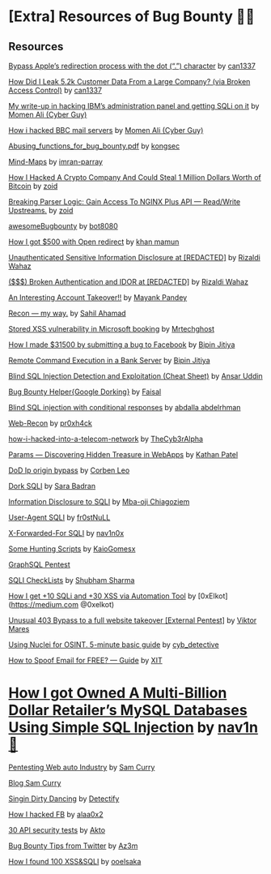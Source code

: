 # [Extra] Resources of Bug Bounty 🧑‍💻

## Resources
[Bypass Apple’s redirection process with the dot (“.”) character](https://infosecwriteups.com/bypass-apples-redirection-process-with-the-dot-character-c47d40537202) by [can1337](https://canmustdie.medium.com/)

[How Did I Leak 5.2k Customer Data From a Large Company? (via Broken Access Control)](https://infosecwriteups.com/how-did-i-leak-5-2k-customer-data-from-a-large-company-via-broken-access-control-709eb4027409) by [can1337](https://canmustdie.medium.com)

[My write-up in hacking IBM’s administration panel and getting SQLi on it](https://cyberguy0xd1.medium.com/my-write-up-in-hacking-ibms-administration-panel-and-getting-sqli-on-it-51404c7bee27) by [Momen Ali (Cyber Guy)](https://cyberguy0xd1.medium.com/)

[How i hacked BBC mail servers](https://cyberguy0xd1.medium.com/how-i-hacked-bbc-mail-servers-e61bb6faed2d) by [Momen Ali (Cyber Guy)](https://cyberguy0xd1.medium.com/)

[Abusing_functions_for_bug_bounty.pdf](https://github.com/kongsec/Vulnerabilities-Approach-Slides/raw/main/Abusing_functions_for_bug_bounty.pdf) by [kongsec](https://github.com/kongsec)

[Mind-Maps](https://github.com/imran-parray/Mind-Maps) by [imran-parray](https://github.com/imran-parray)

[How I Hacked A Crypto Company And Could Steal 1 Million Dollars Worth of Bitcoin](https://zoidsec.medium.com/how-i-hacked-a-crypto-company-and-could-steal-1-million-dollars-worth-of-bitcoin-3174434b382c) by [zoid](https://zoidsec.medium.com/)

[Breaking Parser Logic: Gain Access To NGINX Plus API — Read/Write Upstreams.](https://zoidsec.medium.com/breaking-parse-logic-gain-access-to-nginx-api-read-write-upstreams-1cb062aa44ca) by [zoid](https://zoidsec.medium.com/)

[awesomeBugbounty](https://github.com/bot8080/awesomeBugbounty) by [bot8080](https://github.com/bot8080)

[How I got $500 with Open redirect](https://medium.com/@mamunwhh/how-i-got-500-with-open-redirect-48fd80c82631) by [khan mamun](https://medium.com/@mamunwhh)

[Unauthenticated Sensitive Information Disclosure at [REDACTED]](https://wahaz.medium.com/unauthenticated-sensitive-information-disclosure-at-redacted-2702224098c) by [Rizaldi Wahaz](https://wahaz.medium.com/)

[($$$) Broken Authentication and IDOR at [REDACTED]](https://wahaz.medium.com/broken-authentication-and-idor-at-redacted-646de8d508e6) by [Rizaldi Wahaz](https://wahaz.medium.com/)

[An Interesting Account Takeover!!](https://infosecwriteups.com/an-interesting-account-takeover-3a33f42d609d) by [Mayank Pandey](https://mayank-01.medium.com/)

[Recon — my way.](https://medium.com/@ehsahil/recon-my-way-82b7e5f62e21) by [Sahil Ahamad](https://medium.com/@ehsahil)

[Stored XSS vulnerability in Microsoft booking](https://mtechghost.medium.com/stored-xss-vulnerability-in-microsoft-booking-e593de3344e0) by [Mrtechghost](https://mtechghost.medium.com/)

[How I made $31500 by submitting a bug to Facebook](https://medium.com/@win3zz/how-i-made-31500-by-submitting-a-bug-to-facebook-d31bb046e204) by [Bipin Jitiya](https://medium.com/@win3zz)

[Remote Command Execution in a Bank Server](https://medium.com/@win3zz/remote-command-execution-in-a-bank-server-b213f9f42afe) by [Bipin Jitiya](https://medium.com/@win3zz)

[Blind SQL Injection Detection and Exploitation (Cheat Sheet)](https://ansar0047.medium.com/blind-sql-injection-detection-and-exploitation-cheatsheet-17995a98fed1) by [Ansar Uddin](https://ansar0047.medium.com/)

[Bug Bounty Helper{Google Dorking}](https://dorks.faisalahmed.me/) by [Faisal](https://faisalahmed.me/)

[Blind SQL injection with conditional responses](https://medium.com/@0x2nac0nda/blind-sql-injection-with-conditional-responses-d548b6c01181) by [abdalla abdelrhman](https://medium.com/@0x2nac0nda)

[Web-Recon](https://github.com/pr0xh4ck/web-recon) by [pr0xh4ck](https://github.com/pr0xh4ck)

[how-i-hacked-into-a-telecom-network](https://infosecwriteups.com/how-i-hacked-into-a-telecom-network-part-1-getting-the-rce-167c2bb320e6) by [TheCyb3rAlpha](https://medium.com/@TheCyb3rAlpha)

[Params — Discovering Hidden Treasure in WebApps](https://medium.com/geekculture/params-discovering-hidden-treasure-in-webapps-b4a78509290f) by [Kathan Patel](https://medium.com/@kathanp19)

[DoD Ip origin bypass](https://twitter.com/hacker_/status/1646980687541727232) by [Corben Leo](https://twitter.com/hacker_)

[Dork SQLI](https://twitter.com/SaraBadran18/status/1652443945782091776) by [Sara Badran](https://twitter.com/SaraBadran18)

[Information Disclosure to SQLI](https://goziem.medium.com/how-i-chained-an-information-disclosure-bug-to-sql-injection-bca936d90fb1) by [Mba-oji Chiagoziem](https://goziem.medium.com/)

[User-Agent SQLI](https://medium.com/@frostnull/sql-injection-through-user-agent-44a1150f6888) by [fr0stNuLL](https://medium.com/@frostnull)

[X-Forwarded-For SQLI](https://twitter.com/nav1n0x/status/1652782625268826113) by [nav1n0x](https://twitter.com/nav1n0x)

[Some Hunting Scripts](https://github.com/KaioGomesx/some-hunting-scripts) by [KaioGomesx](https://github.com/KaioGomesx)

[GraphSQL Pentest](https://graphql.security/)

[SQLI CheckLists](https://twitter.com/Shubham_pen/status/1655493993315311622) by [Shubham Sharma](https://twitter.com/Shubham_pen)

[How I get +10 SQLi and +30 XSS via Automation Tool](https://medium.com/@0xelkot/how-i-get-10-sqli-and-30-xss-via-automation-tool-cebbd9104479) by [0xElkot](https://medium.com @0xelkot)

[Unusual 403 Bypass to a full website takeover [External Pentest]](https://medium.com/@mares.viktor/unusual-403-bypass-to-a-full-website-takeover-external-pentest-4970c788c6bf) by [Viktor Mares](https://medium.com/@mares.viktor)

[Using Nuclei for OSINT. 5-minute basic guide](https://medium.com/@cyb_detective/using-nuclei-for-osint-5-minute-basic-guide-f8764424902b) by [cyb_detective](https://medium.com/@cyb_detective)

[How to Spoof Email for FREE? — Guide](https://x-it.medium.com/how-to-spoof-email-for-free-guide-a5fe0c6ee631) by [XIT](https://x-it.medium.com/)

[How I got Owned A Multi-Billion Dollar Retailer’s MySQL Databases Using Simple SQL Injection](https://nav1n.medium.com/how-i-got-owned-a-multi-billion-dollar-retailers-mysql-databases-using-simple-sql-injection-30f8b0dfd9ce) by [nav1n🍥](https://nav1n.medium.com/)
=======
[Pentesting Web auto Industry](https://samcurry.net/web-hackers-vs-the-auto-industry/) by [Sam Curry](https://samcurry.net/)

[Blog Sam Curry](https://samcurry.net/blog/)

[Singin Dirty Dancing](https://labs.detectify.com/2022/07/06/account-hijacking-using-dirty-dancing-in-sign-in-oauth-flows/) by [Detectify](https://labs.detectify.com/)

[How I hacked FB](https://infosecwriteups.com/how-i-hacked-facebook-part-one-282bbb125a5d) by [alaa0x2](https://alaa0x2.medium.com/)

[30 API security tests](https://github.com/akto-api-security/30-API-security-tests) by [Akto](https://github.com/akto-api-security)

[Bug Bounty Tips from Twitter](https://medium.com/@Az3m/bug-bountry-tips-from-twitter-9d0f037c8ecd) by [Az3m](https://medium.com/@Az3m)

[How I found 100 XSS&SQLI](https://medium.com/@jooelsaka/how-i-found-100-reflected-cross-site-scripting-sql-injection-on-an-private-hackerone-bug-bounty-26eef05c9b63) by [ooelsaka](https://medium.com/@jooelsaka)

